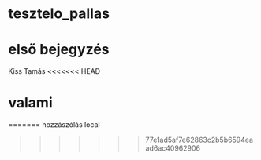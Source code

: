 # tesztelo_pallas
# első bejegyzés
Kiss Tamás
<<<<<<< HEAD
# valami
=======
hozzászólás local
>>>>>>> 77e1ad5af7e62863c2b5b6594eaad6ac40962906
